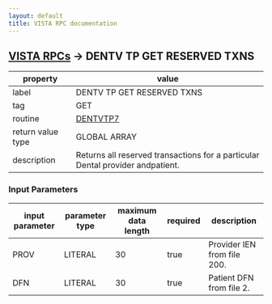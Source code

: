 ```yaml
---
layout: default
title: VISTA RPC documentation
---
```




## [VISTA RPCs](TableOfContent.md) &#8594; DENTV TP GET RESERVED TXNS 

 property | value 
--- | --- 
 label | DENTV TP GET RESERVED TXNS
 tag | GET
 routine | [DENTVTP7](http://code.osehra.org/dox/Routine_DENTVTP7_source.html)
 return value type | GLOBAL ARRAY
 description | Returns all reserved transactions for a particular Dental provider andpatient.

### Input Parameters

| input parameter | parameter type | maximum data length | required | description | 
| --- | --- | --- | --- | --- | 
| PROV | LITERAL | 30 | true | Provider IEN from file 200. | 
| DFN | LITERAL | 30 | true | Patient DFN from file 2. | 